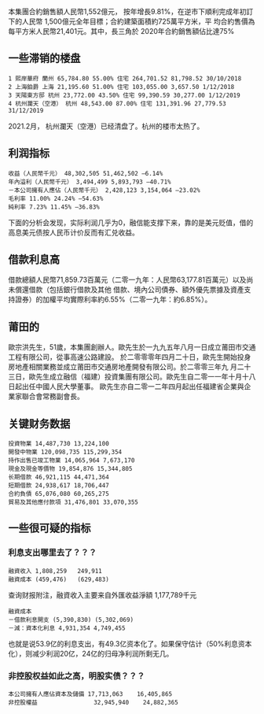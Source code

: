 

本集團合約銷售額人民幣1,552億元，
按年增長9.81%，在逆市下順利完成年初訂下的人民幣
1,500億元全年目標；合約建築面積約725萬平方米，平
均合約售價為每平方米人民幣21,401元。其中，長三角於
2020年合約銷售額佔比達75%

## 一些滞销的楼盘
    1 熙岸華府 蘭州 65,784.80 55.00% 住宅 264,701.52 81,798.52 30/10/2018
    2 上海鉑爵 上海 21,195.60 51.00% 住宅 103,055.00 3,657.50 1/12/2018
    3 天陽東方邸 杭州 23,772.00 43.50% 住宅 99,390.59 30,277.00 1/12/2019
    4 杭州瀾天（空港） 杭州 48,543.00 87.00% 住宅 131,391.96 27,779.53 31/12/2019

2021.2月， 杭州瀾天（空港）已经清盘了。杭州的楼市太热了。

## 利润指标
    收益（人民幣千元） 48,302,505 51,462,502 –6.14%
    年內溢利（人民幣千元） 3,494,499 5,893,793 –40.71%
    －本公司擁有人應佔（人民幣千元） 2,428,123 3,154,064 –23.02%
    毛利率 11.00% 24.24% –54.63%
    純利率 7.23% 11.45% –36.83%

下面的分析会发现，实际利润几乎为0，融信能支撑下来，靠的是美元贬值，借的高息美元债按人民币计价反而有汇兑收益。

## 借款利息高
借款總額人民幣71,859.73百萬元（二零一九年：人民幣63,177.81百萬元）以及尚未償還借款（包括銀行借款及其他
借款、境內公司債券、額外優先票據及資產支持證券）的加權平均實際利率約6.55%（二零一九年：約6.85%）。


## 莆田的
歐宗洪先生，51歲，本集團創辦人。歐先生於一九九五年八月一日成立莆田市交通工程有限公司，從事高速公路建設。
於二零零零年四月二十日，歐先生開始投身房地產相關業務並成立莆田市交通房地產開發有限公司。於二零零三年九
月二十三日，歐先生成立融信（福建）投資集團有限公司。歐先生自二零一一年十月十八日起出任中國人民大學董事。
歐先生亦自二零一二年四月起出任福建省企業與企業家聯合會常務副會長。


## 关键财务数据

    投資物業 14,487,730 13,224,100
    開發中物業 120,098,735 115,299,354
    持作出售已竣工物業 14,065,964 7,673,170
    現金及現金等價物 19,854,876 15,344,805
    长期借款 46,921,115 44,471,364
    短期借款 24,938,617 18,706,447
    合約負債 65,076,080 60,265,275
    貿易及其他應付款項 31,476,801 33,070,355


## 一些很可疑的指标
### 利息支出哪里去了？？？

    融資收入 1,808,259   249,911
    融資成本 (459,476)   (629,483)

查询财报附注，融資收入主要来自外匯收益淨額 1,177,789千元


    融資成本
    －借款利息開支 (5,390,830) (5,302,069)
    －減：資本化利息 4,931,354 4,749,455


也就是说53.9亿的利息支出，有49.3亿资本化了。如果保守估计（50%利息资本化），则减少利润20亿，24亿的归母净利润所剩无几。

### 非控股权益如此之高，明股实债？？？

    本公司擁有人應佔資本及儲備 17,713,063    16,405,865
    非控股權益                32,945,940    24,882,365



